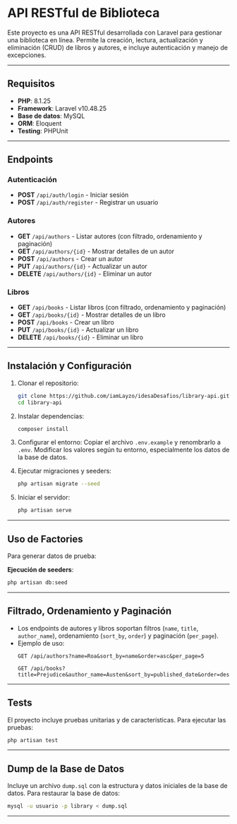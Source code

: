 # API RESTful de Biblioteca

Este proyecto es una API RESTful desarrollada con Laravel para gestionar una biblioteca en línea. Permite la creación, lectura, actualización y eliminación (CRUD) de libros y autores, e incluye autenticación y manejo de excepciones.

---

## Requisitos

- **PHP**: 8.1.25
- **Framework**: Laravel v10.48.25
- **Base de datos**: MySQL
- **ORM**: Eloquent
- **Testing**: PHPUnit
---

## Endpoints

### Autenticación
- **POST** `/api/auth/login` - Iniciar sesión  
- **POST** `/api/auth/register` - Registrar un usuario  

### Autores
- **GET** `/api/authors` - Listar autores (con filtrado, ordenamiento y paginación)  
- **GET** `/api/authors/{id}` - Mostrar detalles de un autor  
- **POST** `/api/authors` - Crear un autor  
- **PUT** `/api/authors/{id}` - Actualizar un autor  
- **DELETE** `/api/authors/{id}` - Eliminar un autor  

### Libros
- **GET** `/api/books` - Listar libros (con filtrado, ordenamiento y paginación)  
- **GET** `/api/books/{id}` - Mostrar detalles de un libro  
- **POST** `/api/books` - Crear un libro  
- **PUT** `/api/books/{id}` - Actualizar un libro  
- **DELETE** `/api/books/{id}` - Eliminar un libro  

---

## Instalación y Configuración

1. Clonar el repositorio:
   ```bash
   git clone https://github.com/iamLayzo/idesaDesafios/library-api.git
   cd library-api
   ```

2. Instalar dependencias:
   ```bash
   composer install
   ```

3. Configurar el entorno:
   Copiar el archivo `.env.example` y renombrarlo a `.env`. Modificar los valores según tu entorno, especialmente los datos de la base de datos.

4. Ejecutar migraciones y seeders:
   ```bash
   php artisan migrate --seed
   ```

5. Iniciar el servidor:
   ```bash
   php artisan serve
   ```

---

## Uso de Factories

Para generar datos de prueba:

**Ejecución de seeders**:
   ```bash
   php artisan db:seed
   ```

---

## Filtrado, Ordenamiento y Paginación

- Los endpoints de autores y libros soportan filtros (`name`, `title`, `author_name`), ordenamiento (`sort_by`, `order`) y paginación (`per_page`).  
- Ejemplo de uso:  
  ```
  GET /api/authors?name=Roa&sort_by=name&order=asc&per_page=5
  ```
  ```
  GET /api/books?title=Prejudice&author_name=Austen&sort_by=published_date&order=desc&per_page=3&page=2
  ```

---

## Tests

El proyecto incluye pruebas unitarias y de características. Para ejecutar las pruebas:

```bash
php artisan test
```

---

## Dump de la Base de Datos

Incluye un archivo `dump.sql` con la estructura y datos iniciales de la base de datos. Para restaurar la base de datos:

```bash
mysql -u usuario -p library < dump.sql
```

---


